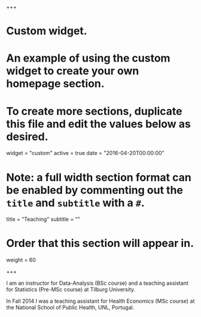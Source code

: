 +++
# Custom widget.
# An example of using the custom widget to create your own homepage section.
# To create more sections, duplicate this file and edit the values below as desired.
widget = "custom"
active = true
date = "2016-04-20T00:00:00"

# Note: a full width section format can be enabled by commenting out the `title` and `subtitle` with a `#`.
title = "Teaching"
subtitle = ""

# Order that this section will appear in.
weight = 60

+++

I am an instructor for Data-Analysis (BSc course) and a teaching assistant for Statistics (Pre-MSc course) at Tilburg University.

In Fall 2014 I was a teaching assistant for Health Economics (MSc course) at the National School of Public Health, UNL, Portugal.
